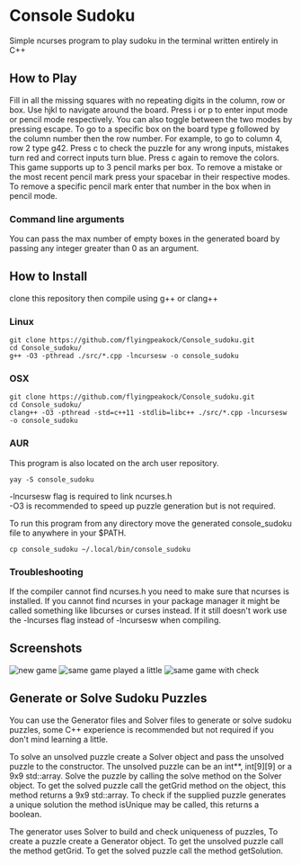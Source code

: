 # Console Sudoku

Simple ncurses program to play sudoku in the terminal
written entirely in C++

## How to Play
Fill in all the missing squares with no repeating digits in
the column, row or box.
Use hjkl to navigate around the board.
Press i or p to enter input mode or pencil mode respectively.
You can also toggle between the two modes by pressing escape.
To go to a specific box on the board type g followed by the 
column number then the row number. For example, to go to 
column 4, row 2 type g42. Press c to check the puzzle for any wrong
inputs, mistakes turn red and correct inputs turn blue. Press c
again to remove the colors.
This game supports up to 3 pencil marks per box.
To remove a mistake or the most recent pencil mark press
your spacebar in their respective modes.
To remove a specific pencil mark enter that number in the box
when in pencil mode.

### Command line arguments
You can pass the max number of empty boxes in the generated board
by passing any integer greater than 0 as an argument.

## How to Install
clone this repository then compile using g++ or clang++    

### Linux
```
git clone https://github.com/flyingpeakock/Console_sudoku.git
cd Console_sudoku/
g++ -O3 -pthread ./src/*.cpp -lncursesw -o console_sudoku
```
### OSX
```
git clone https://github.com/flyingpeakock/Console_sudoku.git
cd Console_sudoku/
clang++ -O3 -pthread -std=c++11 -stdlib=libc++ ./src/*.cpp -lncursesw -o console_sudoku
```

### AUR
This program is also located on the arch user repository.
```
yay -S console_sudoku
```

-lncursesw flag is required to link ncurses.h   
-O3 is recommended to speed up puzzle generation but is not required.   

To run this program from any directory move the generated
console_sudoku file to anywhere in your $PATH.
```
cp console_sudoku ~/.local/bin/console_sudoku
```

### Troubleshooting
If the compiler cannot find ncurses.h you need to make sure that ncurses is installed.
If you cannot find ncurses in your package manager it might be called something like
libcurses or curses instead. If it still doesn't work use the -lncurses flag instead
of -lncursesw when compiling.

## Screenshots
![new game](https://i.imgur.com/tdfuKdU.png)
![same game played a little](https://i.imgur.com/PNx97O4.png)
![same game with check](https://i.imgur.com/oepPYYt.png)

## Generate or Solve Sudoku Puzzles
You can use the Generator files and Solver files to generate
or solve sudoku puzzles, some C++ experience is recommended
but not required if you don't mind learning a little.

To solve an unsolved puzzle create a Solver object and pass the 
unsolved puzzle to the constructor. The unsolved puzzle
can be an int\*\*, int[9][9] or a 9x9 std::array. Solve the 
puzzle by calling the solve method on the Solver object.
To get the solved puzzle call the getGrid method on the object,
this method returns a 9x9 std::array. 
To check if the supplied puzzle generates a unique solution 
the method isUnique may be called, this returns a boolean.

The generator uses Solver to build and check uniqueness of puzzles,
To create a puzzle create a Generator object. To get the unsolved
puzzle call the method getGrid. To get the solved puzzle call the
method getSolution.

